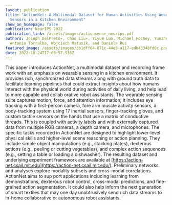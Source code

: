 ```yaml
---
layout: publication
title: "ActionNet: A Multimodal Dataset for Human Activities Using Wearable
  Sensors in a Kitchen Environment"
show_on_homepage: false
publication: NeurIPS 2022
publication_link: /assets/images/actionsense_neurips.pdf
authors: Joseph DelPreto∗, Chao Liu∗, Yiyue Luo, Michael Foshey, Yunzhu Li,
  Antonio Torralba, Wojciech Matusik, and Daniela Rus
featured_image: /assets/images/3b1dff64-871c-44e8-a117-edb43348fd0c.png
date: 2022-10-24T17:03:57.935Z
---
```

This paper introduces ActionNet, a multimodal dataset and recording frame work with an emphasis on wearable sensing in a kitchen environment. It provides rich, synchronized data streams along with ground truth data to facilitate learning pipelines that could extract insights about how humans interact with the physical world during activities of daily living, and help lead to more capable and collab orative robot assistants. The wearable sensing suite captures motion, force, and attention information; it includes eye tracking with a first-person camera, fore arm muscle activity sensors, a body-tracking system using 17 inertial sensors, finger-tracking gloves, and custom tactile sensors on the hands that use a matrix of conductive threads. This is coupled with activity labels and with externally captured data from multiple RGB cameras, a depth camera, and microphones. The specific tasks recorded in ActionNet are designed to highlight lower-level physi cal skills and higher-level scene reasoning or action planning. They include simple object manipulations (e.g., stacking plates), dexterous actions (e.g., peeling or cutting vegetables), and complex action sequences (e.g., setting a table or loading a dishwasher). The resulting dataset and underlying experiment framework are available at [https://action-net.csail.mit.edu](https://action-net.csail.mit.edu/). Preliminary networks and analyses explore modality subsets and cross-modal correlations. ActionNet aims to sup port applications including learning from demonstrations, dexterous robot control, cross-modal predictions, and fine-grained action segmentation. It could also help inform the next generation of smart textiles that may one day unobtrusively send rich data streams to in-home collaborative or autonomous robot assistants.